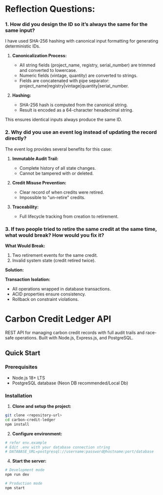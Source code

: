 # Reflection Questions:

### 1. How did you design the ID so it’s always the same for the same input?
I have used SHA-256 hashing with canonical input formatting for generating deterministic IDs.

1. **Canonicalization Process:**
   - All string fields (project_name, registry, serial_number) are trimmed and converted to lowercase.
   - Numeric fields (vintage, quantity) are converted to strings.
   - Fields are concatenated with pipe separator: project_name|registry|vintage|quantity|serial_number.

2. **Hashing:**
   - SHA-256 hash is computed from the canonical string.
   - Result is encoded as a 64-character hexadecimal string.

This ensures identical inputs always produce the same ID.

### 2. Why did you use an event log instead of updating the record directly?

The event log provides several benefits for this case:

1. **Immutable Audit Trail:**
   - Complete history of all state changes.
   - Cannot be tampered with or deleted.

2. **Credit Misuse Prevention:**
   - Clear record of when credits were retired.
   - Impossible to "un-retire" credits.

3. **Traceability:**
   - Full lifecycle tracking from creation to retirement.

### 3. If two people tried to retire the same credit at the same time, what would break? How would you fix it?

**What Would Break:**
1. Two retirement events for the same credit.
2. Invalid system state (credit retired twice).

**Solution:**

**Transaction Isolation:**
   - All operations wrapped in database transactions.
   - ACID properties ensure consistency.
   - Rollback on constraint violations.


# Carbon Credit Ledger API

REST API for managing carbon credit records with full audit trails and race-safe operations. Built with Node.js, Express.js, and PostgreSQL.

## Quick Start

### Prerequisites

- Node.js 18+ LTS
- PostgreSQL database (Neon DB recommended/Local Db)

### Installation

1. **Clone and setup the project:**
```bash
git clone <repository-url>
cd carbon-credit-ledger
npm install
```

2. **Configure environment:**
```bash
# refer env.example
# Edit .env with your database connection string
# DATABASE_URL=postgresql://username:password@hostname:port/database
```

4. **Start the server:**
```bash
# Development mode
npm run dev

# Production mode
npm start
```


